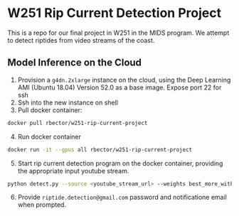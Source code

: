 # W251 Rip Current Detection Project


This is a repo for our final project in W251 in the MIDS program. We attempt to detect riptides from video streams of the coast.

## Model Inference on the Cloud
1. Provision a `g4dn.2xlarge` instance on the cloud, using the Deep Learning AMI (Ubuntu 18.04) Version 52.0 as a base image. Expose port 22 for ssh
2. Ssh into the new instance on shell
3. Pull docker container:
```bash
docker pull rbector/w251-rip-current-project
```
4. Run docker container 
```bash
docker run -it --gpus all rbector/w251-rip-current-project
```
5. Start rip current detection program on the docker container, providing the appropriate input youtube stream.
```bash
python detect.py --source <youtube_stream_url> --weights best_more_without.pt --frames 300
```
6. Provide `riptide.detection@gmail.com` password and notificatione email when prompted.
